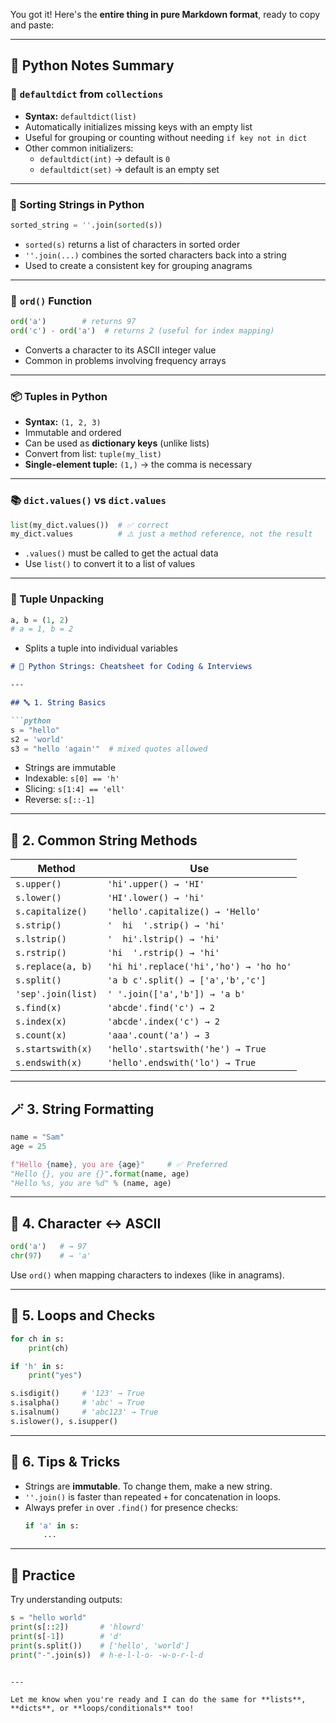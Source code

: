 You got it! Here's the **entire thing in pure Markdown format**, ready to copy and paste:

---

## 🐍 Python Notes Summary

### 🧩 `defaultdict` from `collections`

- **Syntax:** `defaultdict(list)`
- Automatically initializes missing keys with an empty list
- Useful for grouping or counting without needing `if key not in dict`
- Other common initializers:
  - `defaultdict(int)` → default is `0`
  - `defaultdict(set)` → default is an empty set

---

### 🔡 Sorting Strings in Python

```python
sorted_string = ''.join(sorted(s))
```

- `sorted(s)` returns a list of characters in sorted order
- `''.join(...)` combines the sorted characters back into a string
- Used to create a consistent key for grouping anagrams

---

### 🔣 `ord()` Function

```python
ord('a')        # returns 97
ord('c') - ord('a')  # returns 2 (useful for index mapping)
```

- Converts a character to its ASCII integer value
- Common in problems involving frequency arrays

---

### 📦 Tuples in Python

- **Syntax:** `(1, 2, 3)`
- Immutable and ordered
- Can be used as **dictionary keys** (unlike lists)
- Convert from list: `tuple(my_list)`
- **Single-element tuple:** `(1,)` → the comma is necessary

---

### 📚 `dict.values()` vs `dict.values`

```python
list(my_dict.values())  # ✅ correct
my_dict.values          # ⚠️ just a method reference, not the result
```

- `.values()` must be called to get the actual data
- Use `list()` to convert it to a list of values

---

### 🔁 Tuple Unpacking

```python
a, b = (1, 2)
# a = 1, b = 2
```

- Splits a tuple into individual variables


```markdown
# 🐍 Python Strings: Cheatsheet for Coding & Interviews

---

## 🔤 1. String Basics

```python
s = "hello"
s2 = 'world'
s3 = "hello 'again'"  # mixed quotes allowed
```

- Strings are immutable
- Indexable: `s[0] == 'h'`
- Slicing: `s[1:4] == 'ell'`
- Reverse: `s[::-1]`

---

## 🧰 2. Common String Methods

| Method               | Use                                      |
|----------------------|------------------------------------------|
| `s.upper()`          | `'hi'.upper() → 'HI'`                    |
| `s.lower()`          | `'HI'.lower() → 'hi'`                    |
| `s.capitalize()`     | `'hello'.capitalize() → 'Hello'`         |
| `s.strip()`          | `'  hi  '.strip() → 'hi'`                |
| `s.lstrip()`         | `'  hi'.lstrip() → 'hi'`                 |
| `s.rstrip()`         | `'hi  '.rstrip() → 'hi'`                 |
| `s.replace(a, b)`    | `'hi hi'.replace('hi','ho') → 'ho ho'`   |
| `s.split()`          | `'a b c'.split() → ['a','b','c']`        |
| `'sep'.join(list)`   | `' '.join(['a','b']) → 'a b'`            |
| `s.find(x)`          | `'abcde'.find('c') → 2`                  |
| `s.index(x)`         | `'abcde'.index('c') → 2`                 |
| `s.count(x)`         | `'aaa'.count('a') → 3`                   |
| `s.startswith(x)`    | `'hello'.startswith('he') → True`        |
| `s.endswith(x)`      | `'hello'.endswith('lo') → True`          |

---

## 🪄 3. String Formatting

```python
name = "Sam"
age = 25

f"Hello {name}, you are {age}"     # ✅ Preferred
"Hello {}, you are {}".format(name, age)
"Hello %s, you are %d" % (name, age)
```

---

## 🔢 4. Character <-> ASCII

```python
ord('a')   # → 97
chr(97)    # → 'a'
```

Use `ord()` when mapping characters to indexes (like in anagrams).

---

## 🔁 5. Loops and Checks

```python
for ch in s:
    print(ch)

if 'h' in s:
    print("yes")

s.isdigit()     # '123' → True
s.isalpha()     # 'abc' → True
s.isalnum()     # 'abc123' → True
s.islower(), s.isupper()
```

---

## 🧠 6. Tips & Tricks

- Strings are **immutable**. To change them, make a new string.
- `''.join()` is faster than repeated `+` for concatenation in loops.
- Always prefer `in` over `.find()` for presence checks:
  ```python
  if 'a' in s:
      ...
  ```

---

## 🧪 Practice

Try understanding outputs:
```python
s = "hello world"
print(s[::2])       # 'hlowrd'
print(s[-1])        # 'd'
print(s.split())    # ['hello', 'world']
print("-".join(s))  # h-e-l-l-o- -w-o-r-l-d
```
```

---

Let me know when you're ready and I can do the same for **lists**, **dicts**, or **loops/conditionals** too!
